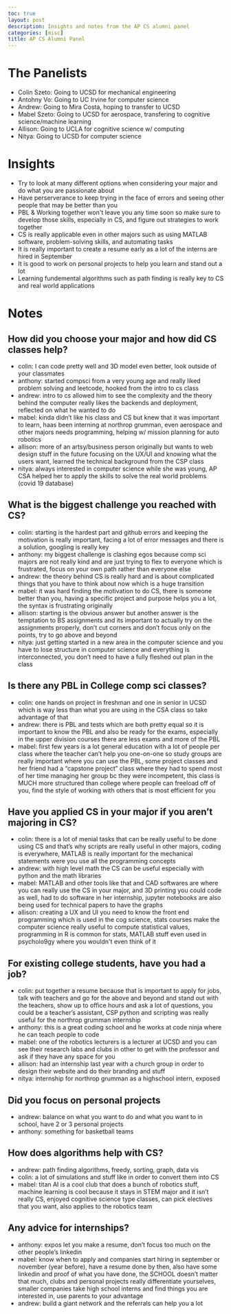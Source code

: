 ```yaml
---
toc: true
layout: post
description: Insights and notes from the AP CS alumni panel
categories: [misc]
title: AP CS Alumni Panel
---
```

# The Panelists
- Colin Szeto: Going to UCSD for mechanical engineering
- Antohny Vo: Going to UC Irvine for computer science
- Andrew: Going to Mira Costa, hoping to transfer to UCSD
- Mabel Szeto: Going to UCSD for aerospace, transfering to cognitive science/machine learning
- Allison: Going to UCLA for cognitive science w/ computing
- Nitya: Going to UCSD for computer science

# Insights
- Try to look at many different options when considering your major and do what you are passionate about
- Have perserverance to keep trying in the face of errors and seeing other people that may be better than you
- PBL & Working together won't leave you any time soon so make sure to develop those skills, especially in CS, and figure out strategies to work together
- CS is really applicable even in other majors such as using MATLAB software, problem-solving skills, and automating tasks
- It is really important to create a resume early as a lot of the interns are hired in September
- It is good to work on personal projects to help you learn and stand out a lot
- Learning fundemental algorithms such as path finding is really key to CS and real world applications

# Notes

## How did you choose your major and how did CS classes help?
* colin: I can code pretty well and 3D model even better, look outside of your classmates
* anthony: started compsci from a very young age and really liked problem solving and leetcode, hooked from the intro to cs class
* andrew: intro to cs allowed him to see the complexity and the theory behind the computer really likes the backends and deployment, reflected on what he wanted to do
* mabel: kinda didn’t like his class and CS but knew that it was important to learn, haas been interning at northrop grumman, even aerospace and other majors needs programming, helping w/ mission planning for auto robotics
* allison: more of an artsy/business person originally but wants to web design stuff in the future focusing on the UX/UI and knowing what the users want, learned the technical background from the CSP class
* nitya: always interested in computer science while she was young, AP CSA helped her to apply the skills to solve the real world problems (covid 19 database)

## What is the biggest challenge you reached with CS?
* colin: starting is the hardest part and github errors and keeping the motivation is really important, facing a lot of error messages and there is a solution, googling is really key
* anthony: my biggest challenge is clashing egos because comp sci majors are not really kind and are just trying to flex to everyone which is frustrated, focus on your own path rather than everyone else
* andrew: the theory behind CS is really hard and is about complicated things that you have to think about now which is a huge transition
* mabel: it was hard finding the motivation to do CS, there is someone better than you, having a specific project and purpose helps you a lot, the syntax is frustrating originally
* allison: starting is the obvious answer but another answer is the temptation to BS assignments and its important to actually try on the assignments properly, don’t cut corners and don’t focus only on the points, try to go above and beyond
* nitya: just getting started in a new area in the computer science and you have to lose structure in computer science and everything is interconnected, you don’t need to have a fully fleshed out plan in the class

## Is there any PBL in College comp sci classes?
* colin: one hands on project in freshman and one in senior in UCSD which is way less than what you are using in the CSA class so take advantage of that
* andrew: there is PBL and tests which are both pretty equal so it is important to know the PBL and also be ready for the exams, especially in the upper division courses there are less exams and more of the PBL
* mabel: first few years is a lot general education with a lot of people per class where the teacher can’t help you one-on-one so study groups are really important where you can use the PBL, some project classes and her friend had a “capstone project” class where they had to spend most of her time managing her group bc they were incompetent, this class is MUCH more structured than college where people can freeload off of you, find the style of working with others that is most efficient for you

## Have you applied CS in your major if you aren’t majoring in CS?
* colin: there is a lot of menial tasks that can be really useful to be done using CS and that’s why scripts are really useful in other majors, coding is everywhere, MATLAB is really important for the mechanical statements were you use all the programming concepts
* andrew: with high level math the CS can be useful especially with python and the math libraries
* mabel: MATLAB and other tools like that and CAD softwares are where you can really use the CS in your major, and 3D printing you could code as well, had to do software in her internship, jupyter notebooks are also being used for technical papers to have the graphs
* allison: creating a UX and UI you need to know the front end programming which is used in the cog science, stats courses make the computer science really useful to compute statistical values, programming in R is common for stats, MATLAB stuff even used in psycholo9gy where you wouldn't even think of it

## For existing college students, have you had a job?
* colin: put together a resume because that is important to apply for jobs, talk with teachers and go for the above and beyond and stand out with the teachers, show up to office hours and ask a lot of questions, you could be a teacher’s assistant, CSP python and scripting was really useful for the northrop grumman internship
* anthony: this is a great coding school and he works at code ninja where he can teach people to code
* mabel: one of the robotics lecturers is a lecturer at UCSD and you can see their research labs and clubs in other to get with the professor and ask if they have any space for you
* allison: had an internship last year with a church group in order to design their website and do their branding and stuff
* nitya: internship for northrop grumman as a highschool intern, exposed 

## Did you focus on personal projects
* andrew: balance on what you want to do and what you want to in school, have 2 or 3 personal projects
* anthony: something for basketball teams

## How does algorithms help with CS?
* andrew: path finding algorithms, freedy, sorting, graph, data vis
* colin: a lot of simulations and stuff like in order to convert them into CS
* mabel: titan AI is a cool club that does a bunch of robotics stuff, machine learning is cool because it stays in  STEM major and it isn’t really CS, enjoyed cognitive science type classes, can pick electives that you want, also applies to the robotics team

## Any advice for internships?
* anthony: expos let you make a resume, don’t focus too much on the other people’s linkedin
* mabel: know when to apply and companies start hiring in september or november (year before), have a resume done by then, also have some linkedin and proof of what you have done, the SCHOOL doesn’t matter that much, clubs and personal projects really differentiate yourselves, smaller companies take high school interns and find things you are interested in, use parents to your advantage
* andrew: build a giant network and the referrals can help you a lot
